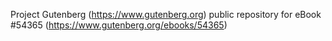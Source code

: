 Project Gutenberg (https://www.gutenberg.org) public repository for
eBook #54365 (https://www.gutenberg.org/ebooks/54365)

